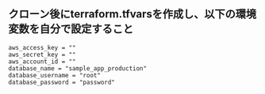 ## クローン後にterraform.tfvarsを作成し、以下の環境変数を自分で設定すること
```
aws_access_key = ""
aws_secret_key = ""
aws_account_id = ""
database_name = "sample_app_production"
database_username = "root"
database_password = "password"
```